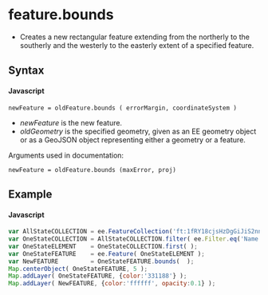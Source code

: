 # feature.bounds 
- Creates a new rectangular feature extending from the northerly to the southerly and the westerly to the easterly extent of a specified feature.
## Syntax

#### Javascript
```
newFeature = oldFeature.bounds ( errorMargin, coordinateSystem )
```

- *newFeature* is the new feature.
- *oldGeometry* is the specified geometry, given as an EE geometry object or as a GeoJSON object representing either a geometry or a feature. 

Arguments used in documentation:
```
newFeature = oldFeature.bounds (maxError, proj)
```

## Example

#### Javascript
```javascript
var AllStateCOLLECTION = ee.FeatureCollection('ft:1fRY18cjsHzDgGiJiS2nnpUU3v9JPDc2HNaR7Xk8');
var OneStateCOLLECTION = AllStateCOLLECTION.filter( ee.Filter.eq('Name', 'Florida') );
var OneStateELEMENT    = OneStateCOLLECTION.first( );
var OneStateFEATURE    = ee.Feature( OneStateELEMENT ); 
var NewFEATURE         = OneStateFEATURE.bounds(  );  
Map.centerObject( OneStateFEATURE, 5 );        
Map.addLayer( OneStateFEATURE, {color:'331188'} );
Map.addLayer( NewFEATURE, {color:'ffffff', opacity:0.1} );
```
